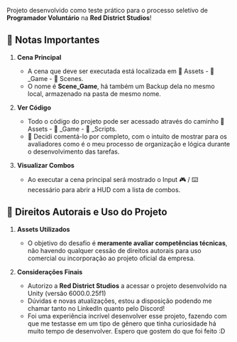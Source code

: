 Projeto desenvolvido como teste prático para o processo seletivo de **Programador Voluntário** na **Red District Studios**!


## 📌 Notas Importantes

1.  **Cena Principal**
    -   A cena que deve ser executada está localizada em 📂 Assets - 📂 _Game - 📂 Scenes.
    -   O nome é **Scene_Game**, há também um Backup dela no mesmo local, armazenado na pasta de mesmo nome.

2.  **Ver Código**
   
    -   Todo o código do projeto pode ser acessado através do caminho 📂 Assets - 📂 _Game - 📂 _Scripts.
    -   📝 Decidi comentá-lo por completo, com o intuito de mostrar para os avaliadores como é o meu processo de organização e lógica durante o desenvolvimento das tarefas.

3.  **Visualizar Combos**
   
    -   Ao executar a cena principal será mostrado o Input 🎮 / ⌨️ necessário para abrir a HUD com a lista de combos.


## 📌 Direitos Autorais e Uso do Projeto

1.  **Assets Utilizados**
    
    -   O objetivo do desafio é **meramente avaliar competências técnicas**, não havendo qualquer cessão de direitos autorais para uso comercial ou incorporação ao projeto oficial da empresa.
  
2.  **Considerações Finais**
    - Autorizo a **Red District Studios** a acessar o projeto desenvolvido na Unity (versão 6000.0.25f1)
    - Dúvidas e novas atualizações, estou a disposição podendo me chamar tanto no LinkedIn quanto pelo Discord!
    - Foi uma experiência incrível desenvolver esse projeto, fazendo com que me testasse em um tipo de gênero que tinha curiosidade há muito tempo de desenvolver. Espero que gostem do que foi feito :D
